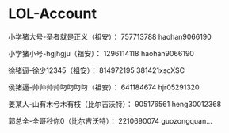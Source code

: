 # LOL-Account

小学猪大号-圣者就是正义（祖安）：
757713788
haohan9066190

小学猪小号-hgjhgju（祖安）：
1296114118
haohan9066190

徐猪逼-徐少12345（祖安）：
814972195
381421xscXSC

侯猪逼-帅帅帅帅叼叼叼叼（祖安）：
641184674
hjr05291320

姜某人-山有木兮木有枝（比尔吉沃特）：
905176561
heng30012368

郭总全-全哥秒你0（比尔吉沃特）：
2210690074
guozongquan...
